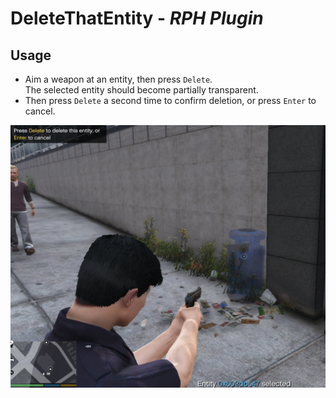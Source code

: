 # DeleteThatEntity - *RPH Plugin*

## Usage
- Aim a weapon at an entity, then press `Delete`.  
  The selected entity should become partially transparent.
- Then press `Delete` a second time to confirm deletion, or press `Enter` to cancel.


![Overview screenshot](example.png)
